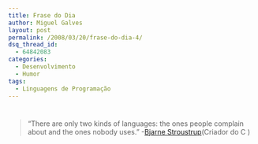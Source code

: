 ```yaml
---
title: Frase do Dia
author: Miguel Galves
layout: post
permalink: /2008/03/20/frase-do-dia-4/
dsq_thread_id:
  - 64842083
categories:
  - Desenvolvimento
  - Humor
tags:
  - Linguagens de Programação
---
```

# 

> “There are only two kinds of languages: the ones people complain about and the ones nobody uses.”
-[Bjarne Stroustrup][1](Criador do C )

 [1]: http://en.wikipedia.org/wiki/Bjarne_Stroustrup